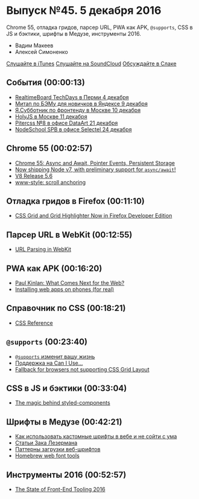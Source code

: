 # Выпуск №45. 5 декабря 2016

Chrome 55, отладка гридов, парсер URL, PWA как APK, `@supports`, CSS в JS и бэктики, шрифты в Медузе, инструменты 2016.

- Вадим Макеев
- Алексей Симоненко

[Слушайте в iTunes](https://itunes.apple.com/ru/podcast/veb-standarty/id1080500016)
[Слушайте на SoundCloud](https://soundcloud.com/web-standards/episode-45)
[Обсуждайте в Слаке](http://slack.web-standards.ru/)

## События (00:00:13)

- [RealtimeBoard TechDays в Перми 4 декабря](http://techday.realtimeboard.com)
- [Митап по БЭМу для новичков в Яндексе 9 декабря](https://events.yandex.ru/events/bemup/09-12-2016/)
- [Я.Субботник по фронтенду в Москве 10 декабря](https://events.yandex.ru/events/yasubbotnik/10-dec-2016/)
- [HolyJS в Москве 11 декабря](http://holyjs.ru/)
- [Pitercss №8 в офисе DataArt 21 декабря](https://pitercss.timepad.ru/)
- [NodeSchool SPB в офисе Selectel 24 декабря](https://github.com/nodeschool/spb/issues/42)

## Chrome 55 (00:02:57)

- [Chrome 55: Async and Await, Pointer Events, Persistent Storage](https://youtu.be/OC7tgJP1D4s)
- [Now shipping Node v7, with preliminary support for `async/await`!](https://twitter.com/zeithq/status/802633638298861568)
- [V8 Release 5.6](http://v8project.blogspot.ru/2016/12/v8-release-56.html)
- [www-style: scroll anchoring](https://lists.w3.org/Archives/Public/www-style/2016Dec/0010.html)

## Отладка гридов в Firefox (00:11:10)

- [CSS Grid and Grid Highlighter Now in Firefox Developer Edition](https://hacks.mozilla.org/2016/12/css-grid-and-grid-highlighter-now-in-firefox-developer-edition/)

## Парсер URL в WebKit (00:12:55)

- [URL Parsing in WebKit](https://webkit.org/blog/7086/url-parsing-in-webkit/)

## PWA как APK (00:16:20)

- [Paul Kinlan: What Comes Next for the Web?](https://youtu.be/YJwrBbze_Ec?t=21m34s)
- [Installing web apps on phones (for real)](https://joreteg.com/blog/installing-web-apps-for-real)

## Справочник по CSS (00:18:21)

- [CSS Reference](http://cssreference.io/)

## `@​supports` (00:23:40)

- [`@​supports` изменит вашу жизнь](http://frontender.info/supports-will-change-your-life/)
- [Поддержка на Can I Use…](http://caniuse.com/#feat=css-featurequeries)
- [Fallback for browsers not supporting CSS Grid Layout](https://github.com/sylvainpolletvillard/postcss-grid-kiss#fallback-for-browsers-not-supporting-css-grid-layout)

## CSS в JS и бэктики (00:33:04)

- [The magic behind styled-components](http://mxstbr.blog/2016/11/styled-components-magic-explained/)

## Шрифты в Медузе (00:42:21)

- [Как использовать кастомные шрифты в вебе и не сойти с ума](https://medium.com/p/9ba8a2998bcc)
- [Статьи Зака Лезермана](https://www.zachleat.com/web/)
- [Паттерны загрузки веб-шрифтов](https://web-standards.ru/articles/web-font-loading-patterns/)
- [Homebrew web font tools](https://github.com/bramstein/homebrew-webfonttools)

## Инструменты 2016 (00:52:57)

- [The State of Front-End Tooling 2016](https://ashleynolan.co.uk/blog/frontend-tooling-survey-2016-results)
